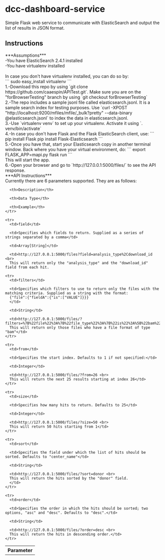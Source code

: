 # dcc-dashboard-service
Simple Flask web service to communicate with ElasticSearch and output the list of results in JSON format. <br>

<h2>Instructions</h2>
***Assumptions***<br>
-You have ElasticSearch 2.4.1 installed<br>
-You have virtualenv installed<br>
<br>In case you don't have virtualenv installed, you can do so by:<br>
```
sudo easy_install virtualenv
```
<br>
1.-Download this repo by using `git clone https://github.com/caaespin/APITest.git`. Make sure you are on the "forBrowserTesting" branch by using `git checkout forBrowserTesting`<br>
2.-The repo includes a sample jsonl file called elasticsearch.jsonl. It is a sample search index for testing purposes. Use `curl -XPOST "http://localhost:9200/mfiles/mfile/_bulk?pretty" --data-binary  @elasticsearch.jsonl` to index the data in elasticsearch.jsonl. <br>
3.-Use `virtualenv venv` to set up your virtualenv. Activate it using `. venv/bin/activate`<br>
4.-In case you don't have Flask and the Flask ElasticSearch client, use:
```
pip install Flask
pip install Flask-Elasticsearch
```
<br>
5.-Once you have that, start your Elasticsearch copy in another terminal window. Back where you have your virtual environment, do:
```
export FLASK_APP=mapi.py
flask run
```
<br>
This will start the app. <br>
6.-Open your browser and go to `http://127.0.0.1:5000/files/` to see the API response.  
<br>
***API Instructions***<br>
Currently there are 6 parameters supported. They are as follows:<br>
<table width="100%">
  <tbody>
    <tr>
      <th>Parameter</th>

      <th>Description</th>

      <th>Data Type</th>

      <th>Example</th>
    </tr>

    <tr>
      <td>field</td>

      <td>Specifies which fields to return. Supplied as a series of strings separated by a comma</td>

      <td>Array[String]</td>

      <td>http://127.0.0.1:5000/files?field=analysis_type%2Cdownload_id <br>
      This will return only the "analysis_type" and the "download_id" field from each hit. 
</td>
    </tr>

    <tr>
      <td>filters</td>

      <td>Specifies which filters to use to return only the files with the matching criteria. Supplied as a string with the format:
      {"file":{"fieldA":{"is":["VALUE"]}}}
      </td>

      <td>String</td>

      <td>http://127.0.0.1:5000/files/?filters=%7B%22file%22%3A%7B%22file_type%22%3A%7B%22is%22%3A%5B%22bam%22%5D%7D%7D%7D<br>
      This will return only those files who have a file format of type "bam"</td>
    </tr>

    <tr>
      <td>from</td>

      <td>Specifies the start index. Defaults to 1 if not specified:</td>

      <td>Integer</td>

      <td>http://127.0.0.1:5000/files/?from=26 <br>
      This will return the next 25 results starting at index 26</td>
    </tr>

    <tr>
      <td>size</td>

      <td>Specifies how many hits to return. Defaults to 25</td>

      <td>Integer</td>

      <td>http://127.0.0.1:5000/files/?size=50 <br>
      This will return 50 hits starting from 1</td>
    </tr>

    <tr>
      <td>sort</td>

      <td>Specifies the field under which the list of hits should be sorted. Defaults to "center_name"</td>

      <td>String</td>

      <td>http://127.0.0.1:5000/files/?sort=donor <br>
      This will return the hits sorted by the "donor" field.
      </td>
    </tr>

    <tr>
      <td>order</td>

      <td>Specifies the order in which the hits should be sorted; two options, "asc" and "desc". Defaults to "desc".</td>

      <td>String</td>

      <td>http://127.0.0.1:5000/files/?order=desc <br>
      This will return the hits in descending order.</td>
    </tr>
  </tbody>
</table>
